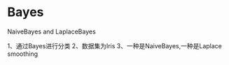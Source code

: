 # Bayes
NaiveBayes and LaplaceBayes




1、通过Bayes进行分类
2、数据集为Iris
3、一种是NaiveBayes,一种是Laplace smoothing
